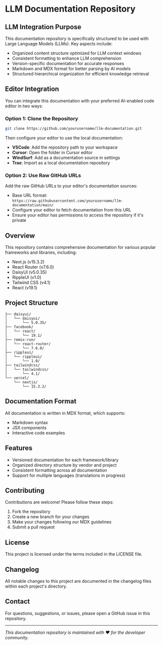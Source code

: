 # LLM Documentation Repository

## LLM Integration Purpose

This documentation repository is specifically structured to be used with Large Language Models (LLMs). Key aspects include:

- Organized content structure optimized for LLM context windows
- Consistent formatting to enhance LLM comprehension
- Version-specific documentation for accurate responses
- Markdown and MDX format for better parsing by AI models
- Structured hierarchical organization for efficient knowledge retrieval

## Editor Integration

You can integrate this documentation with your preferred AI-enabled code editor in two ways:

### Option 1: Clone the Repository

```bash
git clone https://github.com/yourusername/llm-documentation.git
```

Then configure your editor to use the local documentation:

- **VSCode**: Add the repository path to your workspace
- **Cursor**: Open the folder in Cursor editor
- **WindSurf**: Add as a documentation source in settings
- **Trae**: Import as a local documentation repository

### Option 2: Use Raw GitHub URLs

Add the raw GitHub URLs to your editor's documentation sources:

- Base URL format: `https://raw.githubusercontent.com/yourusername/llm-documentation/main/`
- Configure your editor to fetch documentation from this URL
- Ensure your editor has permissions to access the repository if it's private

## Overview

This repository contains comprehensive documentation for various popular frameworks and libraries, including:

- Next.js (v15.3.2)
- React Router (v7.6.0)
- DaisyUI (v5.0.35)
- RippleUI (v1.0)
- Tailwind CSS (v4.1)
- React (v19.1)

## Project Structure

```
├── daisyui/
│   └── daisyui/
│       └── 5.0.35/
├── facebook/
│   └── react/
│       └── 19.1/
├── remix-run/
│   └── react-router/
│       └── 7.6.0/
├── rippleui/
│   └── rippleui/
│       └── 1.0/
├── tailwindcss/
│   └── tailwindcss/
│       └── 4.1/
└── vercel/
    └── nextjs/
        └── 15.3.2/
```

## Documentation Format

All documentation is written in MDX format, which supports:

- Markdown syntax
- JSX components
- Interactive code examples

## Features

- Versioned documentation for each framework/library
- Organized directory structure by vendor and project
- Consistent formatting across all documentation
- Support for multiple languages (translations in progress)

## Contributing

Contributions are welcome! Please follow these steps:

1. Fork the repository
2. Create a new branch for your changes
3. Make your changes following our MDX guidelines
4. Submit a pull request

## License

This project is licensed under the terms included in the LICENSE file.

## Changelog

All notable changes to this project are documented in the changelog files within each project's directory.

## Contact

For questions, suggestions, or issues, please open a GitHub issue in this repository.

---

_This documentation repository is maintained with ❤️ for the developer community._
